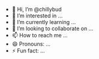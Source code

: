 - 👋 Hi, I’m @chillybud
- 👀 I’m interested in ...
- 🌱 I’m currently learning ...
- 💞️ I’m looking to collaborate on ...
- 📫 How to reach me ...
- 😄 Pronouns: ...
- ⚡ Fun fact: ...

<!---
chillybud/chillybud is a ✨ special ✨ repository because its `README.md` (this file) appears on your GitHub profile.
You can click the Preview link to take a look at your changes.
--->
